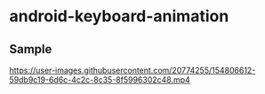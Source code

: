 # android-keyboard-animation
## Sample 
https://user-images.githubusercontent.com/20774255/154806612-59db9c19-6d6c-4c2c-8c35-8f5996302c48.mp4

